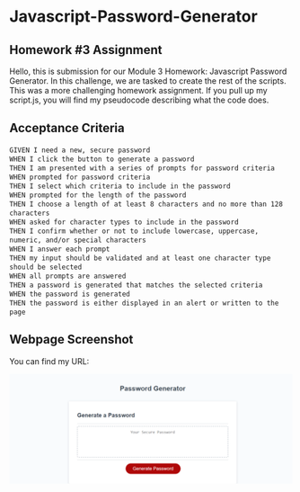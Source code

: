 # Javascript-Password-Generator

## Homework #3 Assignment

Hello, this is submission for our Module 3 Homework: Javascript Password Generator.
In this challenge, we are tasked to create the rest of the scripts. This was a more challenging homework assignment. If you pull up my script.js, you will find my pseudocode describing what the code does. 

## Acceptance Criteria

```
GIVEN I need a new, secure password
WHEN I click the button to generate a password
THEN I am presented with a series of prompts for password criteria
WHEN prompted for password criteria
THEN I select which criteria to include in the password
WHEN prompted for the length of the password
THEN I choose a length of at least 8 characters and no more than 128 characters
WHEN asked for character types to include in the password
THEN I confirm whether or not to include lowercase, uppercase, numeric, and/or special characters
WHEN I answer each prompt
THEN my input should be validated and at least one character type should be selected
WHEN all prompts are answered
THEN a password is generated that matches the selected criteria
WHEN the password is generated
THEN the password is either displayed in an alert or written to the page
```
## Webpage Screenshot
You can find my URL:

![Javascript-Password-Generator](./assets/Images/127.0.0.1_5500_index.html%20(1).png)